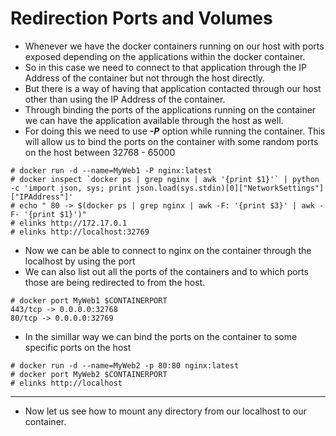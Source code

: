 # Redirection Ports and Volumes

- Whenever we have the docker containers running on our host with ports exposed depending on the applications within the docker container. 
- So in this case we need to connect to that application through the IP Address of the container but not through the host directly.
- But there is a way of having that application contacted through our host other than using the IP Address of the container.
- Through binding the ports of the applications running on the container we can have the application available through the host as well.
- For doing this we need to use ***-P*** option while running the container. This will allow us to bind the ports on the container with some random ports on the host between 32768 - 65000

```
# docker run -d --name=MyWeb1 -P nginx:latest
# docker inspect `docker ps | grep nginx | awk '{print $1}'` | python -c 'import json, sys; print json.load(sys.stdin)[0]["NetworkSettings"]["IPAddress"]'
# echo " 80 -> $(docker ps | grep nginx | awk -F: '{print $3}' | awk -F- '{print $1}')"
# elinks http://172.17.0.1
# elinks http://localhost:32769
```

- Now we can be able to connect to nginx on the container through the localhost by using the port
- We can also list out all the ports of the containers and to which ports those are being redirected to from the host.

```
# docker port MyWeb1 $CONTAINERPORT
443/tcp -> 0.0.0.0:32768
80/tcp -> 0.0.0.0:32769
```

- In the simillar way we can bind the ports on the container to some specific ports on the host

```
# docker run -d --name=MyWeb2 -p 80:80 nginx:latest
# docker port MyWeb2 $CONTAINERPORT
# elinks http://localhost
```

---

- Now let us see how to mount any directory from our localhost to our container.
